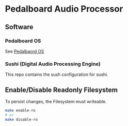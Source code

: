 # Pedalboard Audio Processor

## Software

### Pedalboard OS

See [Pedalbaord OS](https://github.com/pedalboard/pedalboard-os)

### Sushi (Digital Audio Processing Engine)

This repo contains the sush configuration for sushi.

## Enable/Disable Readonly Filesystem

To persist changes, the Filesystem must writeable.

```bash
make enable-ro
# or
make disable-ro
```


